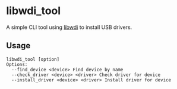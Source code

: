 # libwdi_tool

A simple CLI tool using [libwdi](https://github.com/pbatard/libwdi) to install USB drivers.

## Usage

```
libwdi_tool [option]
Options:
  --find_device <device> Find device by name
  --check_driver <device> <driver> Check driver for device
  --install_driver <device> <driver> Install driver for device
```
